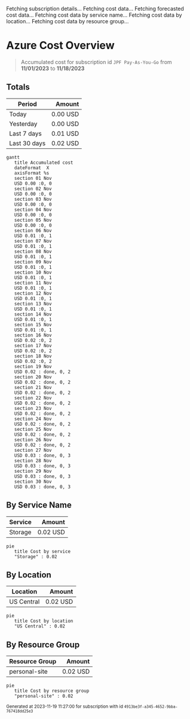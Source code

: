 Fetching subscription details...
Fetching cost data...
Fetching forecasted cost data...
Fetching cost data by service name...
Fetching cost data by location...
Fetching cost data by resource group...
# Azure Cost Overview

> Accumulated cost for subscription id `JPF Pay-As-You-Go` from **11/01/2023** to **11/18/2023**

## Totals

|Period|Amount|
|---|---:|
|Today|0.00 USD|
|Yesterday|0.00 USD|
|Last 7 days|0.01 USD|
|Last 30 days|0.02 USD|

```mermaid
gantt
   title Accumulated cost
   dateFormat  X
   axisFormat %s
   section 01 Nov
   USD 0.00 :0, 0
   section 02 Nov
   USD 0.00 :0, 0
   section 03 Nov
   USD 0.00 :0, 0
   section 04 Nov
   USD 0.00 :0, 0
   section 05 Nov
   USD 0.00 :0, 0
   section 06 Nov
   USD 0.01 :0, 1
   section 07 Nov
   USD 0.01 :0, 1
   section 08 Nov
   USD 0.01 :0, 1
   section 09 Nov
   USD 0.01 :0, 1
   section 10 Nov
   USD 0.01 :0, 1
   section 11 Nov
   USD 0.01 :0, 1
   section 12 Nov
   USD 0.01 :0, 1
   section 13 Nov
   USD 0.01 :0, 1
   section 14 Nov
   USD 0.01 :0, 1
   section 15 Nov
   USD 0.01 :0, 1
   section 16 Nov
   USD 0.02 :0, 2
   section 17 Nov
   USD 0.02 :0, 2
   section 18 Nov
   USD 0.02 :0, 2
   section 19 Nov
   USD 0.02 : done, 0, 2
   section 20 Nov
   USD 0.02 : done, 0, 2
   section 21 Nov
   USD 0.02 : done, 0, 2
   section 22 Nov
   USD 0.02 : done, 0, 2
   section 23 Nov
   USD 0.02 : done, 0, 2
   section 24 Nov
   USD 0.02 : done, 0, 2
   section 25 Nov
   USD 0.02 : done, 0, 2
   section 26 Nov
   USD 0.02 : done, 0, 2
   section 27 Nov
   USD 0.03 : done, 0, 3
   section 28 Nov
   USD 0.03 : done, 0, 3
   section 29 Nov
   USD 0.03 : done, 0, 3
   section 30 Nov
   USD 0.03 : done, 0, 3
```

## By Service Name

|Service|Amount|
|---|---:|
|Storage|0.02 USD|

```mermaid
pie
   title Cost by service
   "Storage" : 0.02
```

## By Location

|Location|Amount|
|---|---:|
|US Central|0.02 USD|

```mermaid
pie
   title Cost by location
   "US Central" : 0.02
```

## By Resource Group

|Resource Group|Amount|
|---|---:|
|personal-site|0.02 USD|

```mermaid
pie
   title Cost by resource group
   "personal-site" : 0.02
```

<sup>Generated at 2023-11-19 11:27:00 for subscription with id `4913be3f-a345-4652-9bba-767418dd25e3`</sup>
